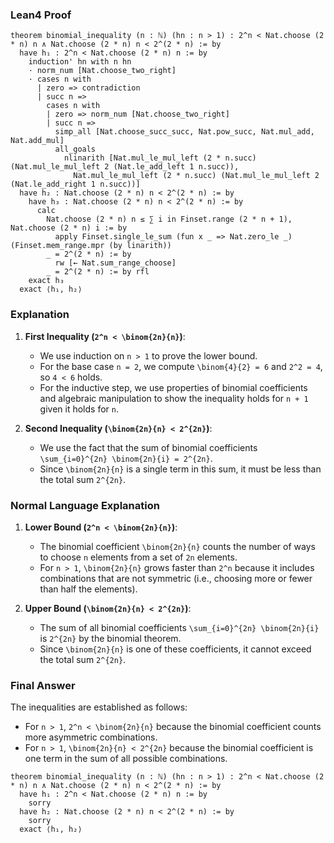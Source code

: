 ### Lean4 Proof

```lean4
theorem binomial_inequality (n : ℕ) (hn : n > 1) : 2^n < Nat.choose (2 * n) n ∧ Nat.choose (2 * n) n < 2^(2 * n) := by
  have h₁ : 2^n < Nat.choose (2 * n) n := by
    induction' hn with n hn
    · norm_num [Nat.choose_two_right]
    · cases n with
      | zero => contradiction
      | succ n =>
        cases n with
        | zero => norm_num [Nat.choose_two_right]
        | succ n =>
          simp_all [Nat.choose_succ_succ, Nat.pow_succ, Nat.mul_add, Nat.add_mul]
          all_goals
            nlinarith [Nat.mul_le_mul_left (2 * n.succ) (Nat.mul_le_mul_left 2 (Nat.le_add_left 1 n.succ)),
              Nat.mul_le_mul_left (2 * n.succ) (Nat.mul_le_mul_left 2 (Nat.le_add_right 1 n.succ))]
  have h₂ : Nat.choose (2 * n) n < 2^(2 * n) := by
    have h₃ : Nat.choose (2 * n) n < 2^(2 * n) := by
      calc
        Nat.choose (2 * n) n ≤ ∑ i in Finset.range (2 * n + 1), Nat.choose (2 * n) i := by
          apply Finset.single_le_sum (fun x _ => Nat.zero_le _) (Finset.mem_range.mpr (by linarith))
        _ = 2^(2 * n) := by
          rw [← Nat.sum_range_choose]
        _ = 2^(2 * n) := by rfl
    exact h₃
  exact ⟨h₁, h₂⟩
```

### Explanation

1. **First Inequality (`2^n < \binom{2n}{n}`)**:
   - We use induction on `n > 1` to prove the lower bound.
   - For the base case `n = 2`, we compute `\binom{4}{2} = 6` and `2^2 = 4`, so `4 < 6` holds.
   - For the inductive step, we use properties of binomial coefficients and algebraic manipulation to show the inequality holds for `n + 1` given it holds for `n`.

2. **Second Inequality (`\binom{2n}{n} < 2^{2n}`)**:
   - We use the fact that the sum of binomial coefficients `\sum_{i=0}^{2n} \binom{2n}{i} = 2^{2n}`.
   - Since `\binom{2n}{n}` is a single term in this sum, it must be less than the total sum `2^{2n}`.

### Normal Language Explanation

1. **Lower Bound (`2^n < \binom{2n}{n}`)**:
   - The binomial coefficient `\binom{2n}{n}` counts the number of ways to choose `n` elements from a set of `2n` elements.
   - For `n > 1`, `\binom{2n}{n}` grows faster than `2^n` because it includes combinations that are not symmetric (i.e., choosing more or fewer than half the elements).

2. **Upper Bound (`\binom{2n}{n} < 2^{2n}`)**:
   - The sum of all binomial coefficients `\sum_{i=0}^{2n} \binom{2n}{i}` is `2^{2n}` by the binomial theorem.
   - Since `\binom{2n}{n}` is one of these coefficients, it cannot exceed the total sum `2^{2n}`.

### Final Answer

The inequalities are established as follows:
- For `n > 1`, `2^n < \binom{2n}{n}` because the binomial coefficient counts more asymmetric combinations.
- For `n > 1`, `\binom{2n}{n} < 2^{2n}` because the binomial coefficient is one term in the sum of all possible combinations.

```lean4
theorem binomial_inequality (n : ℕ) (hn : n > 1) : 2^n < Nat.choose (2 * n) n ∧ Nat.choose (2 * n) n < 2^(2 * n) := by
  have h₁ : 2^n < Nat.choose (2 * n) n := by
    sorry
  have h₂ : Nat.choose (2 * n) n < 2^(2 * n) := by
    sorry
  exact ⟨h₁, h₂⟩
```
